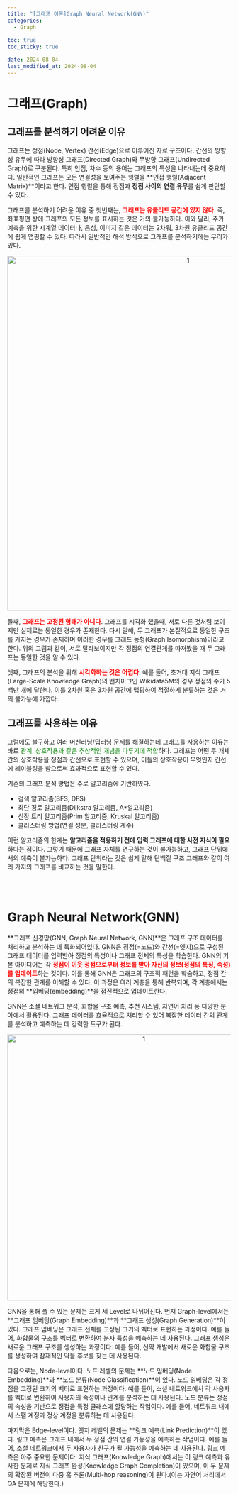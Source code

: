 ```yaml
---
title: "[그래프 이론]Graph Neural Network(GNN)"
categories: 
  - Graph
  
toc: true
toc_sticky: true

date: 2024-08-04
last_modified_at: 2024-08-04
---
```


# 그래프(Graph)
## 그래프를 분석하기 어려운 이유
그래프는 정점(Node, Vertex) 간선(Edge)으로 이루어진 자료 구조이다. 간선의 방향성 유무에 따라 방향성 그래프(Directed Graph)와 무방향 그래프(Undirected Graph)로 구분된다. 특히 인접, 차수 등의 용어는 그래프의 특성을 나타내는데 중요하다. 일반적인 그래프는 모든 연결성을 보여주는 행렬을 **인접 행렬(Adjacent Matrix)**이라고 한다. 인접 행렬을 통해 정점과 **정점 사이의 연결 유무**를 쉽게 판단할 수 있다.

그래프를 분석하기 어려운 이유 중 첫번째는, <span style="color:red">**그래프는 유클리드 공간에 있지 않다**</span>.  즉, 좌표평면 상에 그래프의 모든 정보를 표시하는 것은 거의 불가능하다. 이와 달리, 주가 예측을 위한 시계열 데이터나, 음성, 이미지 같은 데이터는 2차워, 3차원 유클리드 공간에 쉽게 맵핑할 수 있다. 따라서 일반적인 해석 방식으로 그래프를 분석하기에는 무리가 있다.

<p align="center">
<img width="800" alt="1" src="https://github.com/user-attachments/assets/355bb274-e89c-4edd-b35d-b9493345e905">
</p>

둘째,  <span style="color:red">**그래프는 고정된 형태가 아니다**</span>. 그래프를 시각화 했을때, 서로 다른 것처럼 보이지만 실제로는 동일한 경우가 존재한다. 다시 말해, 두 그래프가 본질적으로 동일한 구조를 가지는 경우가 존재하며 이러한 경우를 그래프 동형(Graph Isomorphism)이라고 한다. 위의 그림과 같이, 서로 달라보이지만 각 정점의 연결관계를 따져봤을 때 두 그래프는 동일한 것을 알 수 있다.

셋째, 그래프의 분석을 위해 <span style="color:red">**시각화하는 것은 어렵다**</span>. 예를 들어, 초거대 지식 그래프(Large-Scale Knowledge Graph)의 밴치마크인 Wikidata5M의 경우 정점의 수가 5백만 개에 달한다. 이를 2차원 혹은 3차원 공간에 맵핑하여 적절하게 분류하는 것은 거의 불가능에 가깝다.

## 그래프를 사용하는 이유
그럼에도 불구하고 여러 머신러닝/딥러닝 문제를 해결하는데 그래프를 사용하는 이유는 바로 <span style="color:green">관계, 상호작용과 같은 추상적인 개념을 다루기에 적합</span>하다. 그래프는 어떤 두 개체 간의 상호작용을 정점과 간선으로 표현할 수 있으며, 이들의 상호작용이 무엇인지 간선에 레이블링을 함으로써 효과적으로 표현할 수 있다.

기존의 그래프 분석 방법은 주로 알고리즘에 기반하였다. 
- 검색 알고리즘(BFS, DFS)
- 최단 경로 알고리즘(Dijkstra 알고리즘, A*알고리즘)
- 신장 트리 알고리즘(Prim 알고리즘, Kruskal 알고리즘)
- 클러스터링 방법(연결 성분, 클러스터링 계수)

이런 알고리즘의 한계는 **알고리즘을 적용하기 전에 입력 그래프에 대한 사전 지식이 필요**하다는 점이다. 그렇기 때문에 그래프 자체를 연구하는 것이 불가능하고, 그래프 단위에서의 예측이 불가능하다. 그래프 단위라는 것은 쉽게 말해 단백질 구조 그래프와 같이 여러 가지의 그래프를 비교하는 것을 말한다.

<br/>
<br/>

# Graph Neural Network(GNN)
**그래프 신경망(GNN, Graph Neural Network, GNN)**은 그래프 구조 데이터를 처리하고 분석하는 데 특화되어있다. GNN은 정점(=노드)와 간선(=엣지)으로 구성된 그래프 데이터를 입력받아 정점의 특성이나 그래프 전체의 특성을 학습한다. GNN의 기본 아이디어는 각 <span style="color:red">**정점이 이웃 정점으로부터 정보를 받아 자신의 정보(정점의 특징, 속성)를 업데이트**</span>하는 것이다. 이를 통해 GNN은 그래프의 구조적 패턴을 학습하고, 정점 간의 복잡한 관계를 이해할 수 있다. 이 과정은 여러 계층을 통해 반복되며, 각 계층에서는 정점의 **임베딩(embedding)**을 점진적으로 업데이트한다.

GNN은 소셜 네트워크 분석, 화합물 구조 예측, 추천 시스템, 자연어 처리 등 다양한 분야에서 활용된다. 그래프 데이터를 효율적으로 처리할 수 있어 복잡한 데이터 간의 관계를 분석하고 예측하는 데 강력한 도구가 된다.

<p align="center">
<img width="600" alt="1" src="https://github.com/user-attachments/assets/c4b23a68-603b-4338-a106-7341aebc3164">
</p>

GNN을 통해 풀 수 있는 문제는 크게 세 Level로 나뉘어진다. 먼저 Graph-level에서는 **그래프 임베딩(Graph Embedding)**과 **그래프 생성(Graph Generation)**이 있다. 그래프 임베딩은 그래프 전체를 고정된 크기의 벡터로 표현하는 과정이다. 예를 들어, 화합물의 구조를 벡터로 변환하여 분자 특성을 예측하는 데 사용된다. 그래프 생성은 새로운 그래프 구조를 생성하는 과정이다. 예를 들어, 신약 개발에서 새로운 화합물 구조를 생성하여 잠재적인 약물 후보를 찾는 데 사용된다.

다음으로는, Node-level이다. 노드 레벨의 문제는 **노드 임베딩(Node Embedding)**과 **노드 분류(Node Classification)**이 있다. 노드 임베딩은 각 정점을 고정된 크기의 벡터로 표현하는 과정이다. 예를 들어, 소셜 네트워크에서 각 사용자를 벡터로 변환하여 사용자의 속성이나 관계를 분석하는 데 사용된다. 노드 분류는 정점의 속성을 기반으로 정점을 특정 클래스에 할당하는 작업이다. 예를 들어, 네트워크 내에서 스팸 계정과 정상 계정을 분류하는 데 사용된다.

마지막은 Edge-level이다. 엣지 레벨의 문제는 **링크 예측(Link Prediction)**이 있다. 링크 예측은 그래프 내에서 두 정점 간의 연결 가능성을 예측하는 작업이다. 예를 들어, 소셜 네트워크에서 두 사용자가 친구가 될 가능성을 예측하는 데 사용된다. 링크 예측은 아주 중요한 문제이다. 지식 그래프(Knowledge Graph)에서는 이 링크 예측과 유사한 문제로 지식 그래프 완성(Knowledge Graph Completion)이 있으며, 이 두 문제의 확장된 버전이 다중 홉 추론(Multi-hop reasoning)이 된다.(이는 자연어 처리에서 QA 문제에 해당한다.)



